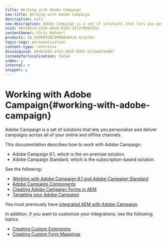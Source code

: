 ```yaml
---
title: Working with Adobe Campaign
seo-title: Working with Adobe Campaign
description: null
seo-description: Adobe Campaign is a set of solutions that lets you personalize and deliver campaigns across all of your online and offline channels.
uuid: b62a46cd-e23b-48a0-932b-3212f080192a
contentOwner: Chris Bohnert
products: SG_EXPERIENCEMANAGER/6.4/SITES
topic-tags: personalization
content-type: reference
discoiquuid: 04db3e02-a7a3-4825-836f-b7cbeb19c807
isreadyforlocalization: false
index: y
internal: n
snippet: y
---
```


# Working with Adobe Campaign{#working-with-adobe-campaign}

Adobe Campaign is a set of solutions that lets you personalize and deliver campaigns across all of your online and offline channels.

This documentation describes how to work with Adobe Campaign:

* Adobe Campaign 6.1, which is the on-premise solution. 
* Adobe Campaign Standard, which is the subscription-based solution.

See the following:

* [Working with Adobe Campaign 6.1 and Adobe Campaign Standard](../../classic-ui-authoring/using/classic-personalization-ac-campaign.md)
* [Adobe Campaign Components](../../classic-ui-authoring/using/classic-personalization-ac-components.md)
* [Creating Adobe Campaign Forms in AEM](../../classic-ui-authoring/using/classic-personalization-ac-forms.md)
* [Targeting your Adobe Campaign](../../classic-ui-authoring/using/classic-personalization-ac-target.md)

You must previously have [integrated AEM with Adobe Campaign](../../administering/using/campaign.md).

In addition, if you want to customize your integrations, see the following topics:

* [Creating Custom Extensions](../../developing/using/extending-campaign-extensions.md)
* [Creating Custom Form Mappings](../../developing/using/extending-campaign-form-mapping.md)

